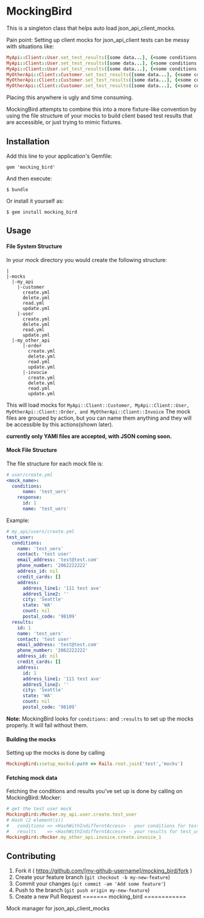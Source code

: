 # MockingBird

This is a singleton class that helps auto load json_api_client_mocks.

Pain point:
Setting up client mocks for json_api_client tests can be messy with situations like:

```ruby
MyApi::Client::User.set_test_results([some data...], {<some conditions...>)
MyApi::Client::User.set_test_results([some data...], {<some conditions...>)
MyApi::Client::User.set_test_results([some data...], {<some conditions...>)
MyOtherApi::Client::Customer.set_test_results([some data...], {<some conditions...>)
MyOtherApi::Client::Customer.set_test_results([some data...], {<some conditions...>)
MyOtherApi::Client::Customer.set_test_results([some data...], {<some conditions...>)
```
Placing this anywhere is ugly and time consuming.

MockingBird attempts to combine this into a more fixture-like convention by using the file structure of your
mocks to build client based test results that are accessible, or just trying to mimic fixtures.

## Installation

Add this line to your application's Gemfile:

    gem 'mocking_bird'

And then execute:

    $ bundle

Or install it yourself as:

    $ gem install mocking_bird

## Usage

#### File System Structure

In your mock directory you would create the following structure:

```
|
|-mocks
  |-my_api
    |-customer
      create.yml
      delete.yml
      read.yml
      update.yml
    |-user
      create.yml
      delete.yml
      read.yml
      update.yml
  |-my_other_api
      |-order
        create.yml
        delete.yml
        read.yml
        update.yml
      |-invocie
        create.yml
        delete.yml
        read.yml
        update.yml
```

This will load mocks for `MyApi::Client::Customer, MyApi::Client::User, MyOtherApi::Client::Order, and MyOtherApi::Client::Invoice`
The mock files are grouped by action, but you can name them anything and they will be accessible by this actions(shown later).

**currently only YAMl files are accepted, with JSON coming soon.**

#### Mock File Structure

The file structure for each mock file is:

```yaml
# user/create.yml
<mock_name>:
  conditions:
      name: 'test_uers'
    response:
      id: 1
      name: 'test_uers'
```

Example:

```yaml
# my_api/users/create.yml
test_user:
  conditions:
    name: 'test_uers'
    contact: 'test user'
    email_address: 'test@test.com'
    phone_number: '2062222222'
    address_id: nil
    credit_cards: []
    address:
      address_line1: '111 test ave'
      addresS_line2: ''
      city: 'Seattle'
      state: 'WA'
      count: nil
      postal_code: '98109'
  results:
    id: 1
    name: 'test_uers'
    contact: 'test user'
    email_address: 'test@test.com'
    phone_number: '2062222222'
    address_id: nil
    credit_cards: []
    address:
      id: 1
      address_line1: '111 test ave'
      addresS_line2: ''
      city: 'Seattle'
      state: 'WA'
      count: nil
      postal_code: '98109'
```

**Note:** MockingBird looks for `conditions:` and `:results` to set up the mocks properly. It will fail without them.


#### Building the mocks

Setting up the mocks is done by calling

```ruby
MockingBird::setup_mocks(:path => Rails.root.join('test','mocks')
```

#### Fetching mock data

Fetching the conditions and results you've set up is done by calling on MockingBird::Mocker:

```ruby
# get the test user mock
MockingBird::Mocker.my_api.user.create.test_user
# Hash (2 element(s))
#   conditions => <HashWithIndifferntAccess> - your conditions for test_user in create.yml file
#   results    => <HashWithIndifferntAccess> - your results for test_user in create.yml file
MockingBird::Mocker.my_other_api.invoice.create.invoice_1
```

## Contributing

1. Fork it ( https://github.com/[my-github-username]/mocking_bird/fork )
2. Create your feature branch (`git checkout -b my-new-feature`)
3. Commit your changes (`git commit -am 'Add some feature'`)
4. Push to the branch (`git push origin my-new-feature`)
5. Create a new Pull Request
=======
mocking_bird
============

Mock manager for json_api_client_mocks

